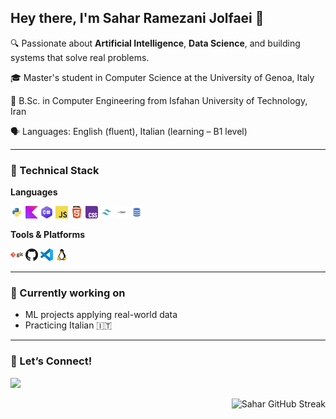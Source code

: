 ## Hey there, I'm Sahar Ramezani Jolfaei 👋

🔍 Passionate about **Artificial Intelligence**, **Data Science**, and building systems that solve real problems.

🎓 Master's student in Computer Science at the University of Genoa, Italy

🧠 B.Sc. in Computer Engineering from Isfahan University of Technology, Iran

🗣️ Languages: English (fluent), Italian (learning – B1 level)

---

### 💼 Technical Stack

**Languages**  

<code><img height="20" src="https://raw.githubusercontent.com/github/explore/main/topics/python/python.png" /></code>
<code><img height="20" src="https://raw.githubusercontent.com/github/explore/main/topics/kotlin/kotlin.png" /></code>
<code><img height="20" src="https://raw.githubusercontent.com/github/explore/main/topics/csharp/csharp.png" /></code>
<code><img height="20" src="https://raw.githubusercontent.com/github/explore/main/topics/javascript/javascript.png" /></code>
<code><img height="20" src="https://raw.githubusercontent.com/github/explore/main/topics/html/html.png" /></code>
<code><img height="20" src="https://raw.githubusercontent.com/github/explore/main/topics/css/css.png" /></code>
<code><img height="20" src="https://raw.githubusercontent.com/github/explore/main/topics/tailwind/tailwind.png" /></code>
<code><img height="20" src="https://raw.githubusercontent.com/github/explore/main/topics/jquery/jquery.png" /></code>
<code><img height="20" src="https://raw.githubusercontent.com/github/explore/main/topics/sql/sql.png" /></code>

**Tools & Platforms**  

<code><img height="20" src="https://raw.githubusercontent.com/github/explore/main/topics/git/git.png" /></code>
<code><img height="20" src="https://raw.githubusercontent.com/github/explore/main/topics/github/github.png" /></code>
<code><img height="20" src="https://raw.githubusercontent.com/github/explore/main/topics/visual-studio-code/visual-studio-code.png" /></code>
<code><img height="20" src="https://raw.githubusercontent.com/github/explore/main/topics/linux/linux.png" /></code>

---

### 🌱 Currently working on
- ML projects applying real-world data
- Practicing Italian 🇮🇹

---

### 🔗 Let’s Connect!
<p>
  <a href="https://www.linkedin.com/in/sahar-ramezani-jolfaei/">
    <img src="https://img.icons8.com/color/48/linkedin.png" height="40" />
  </a>
</p>

<p align="right">
  <img src="https://github-readme-streak-stats.herokuapp.com/?user=SaharRamezani&" alt="Sahar GitHub Streak" />
</p>

